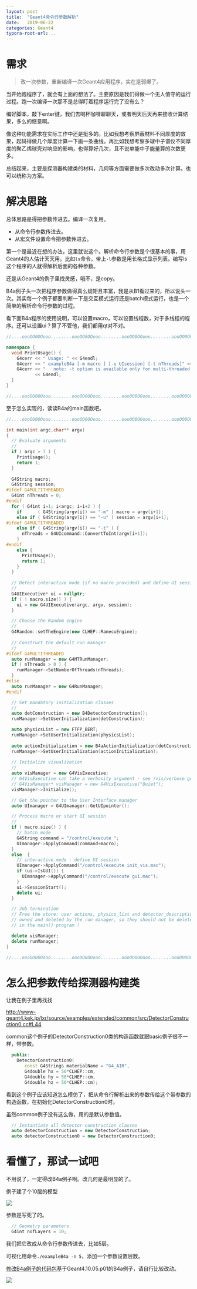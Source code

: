 ```yaml
---
layout: post
title:  "Geant4命令行参数解析"
date:   2019-06-22
categories: Geant4
typora-root-url: ..
---
```


# 需求

> 改一次参数，重新编译一次Geant4应用程序，实在是弱爆了。

当开始跑程序了，就会有上面的想法了。主要原因是我们得做一个无人值守的运行过程。跑一次编译一次那不是总得盯着程序运行完了没有么？

编好脚本，敲下enter键，我们去喝杯咖啡聊聊天，或者明天后天再来接收计算结果，多么的惬意啊。

像这种功能需求在实际工作中还是挺多的。比如我想考察屏蔽材料不同厚度的效果，起码得做几个厚度计算一下画一条曲线。再比如我想考察多球中子谱仪不同厚度的聚乙烯球壳对响应的影响，也得算好几次，且不说单能中子能量算的次数更多。

总结起来，主要是探测器构建类的材料，几何等方面需要做多次改动多次计算。也可以统称为方案。

# 解决思路

总体思路是得把参数传进去。编译一次复用。

- 从命令行参数传进去。
- 从宏文件设置命令把参数传进去。

第一个是最近在想的办法，这里就说这个。解析命令行参数是个很基本的事，用Geant4的人估计天天用。比如`ls`命令，带上`-l`参数是用长格式显示列表。编写ls这个程序的人就得解析后面的各种参数。

还是从Geant4的例子里~~找灵感~~，哦不，是copy。

B4a例子头一次把程序参数做得真么规矩且丰富，我是从B1看过来的，所以说头一次。其实每一个例子都要判断一下是交互模式运行还是batch模式运行，也是一个简单的解析命令行参数的过程。

看下面B4a程序的使用说明，可以设置macro，可以设置线程数，对于多线程的程序。还可以设置ui？算了不管他，我们都用qt对不对。

```c++
//....oooOO0OOooo........oooOO0OOooo........oooOO0OOooo........oooOO0OOooo......

namespace {
  void PrintUsage() {
    G4cerr << " Usage: " << G4endl;
    G4cerr << " exampleB4a [-m macro ] [-u UIsession] [-t nThreads]" << G4endl;
    G4cerr << "   note: -t option is available only for multi-threaded mode."
           << G4endl;
  }
}

//....oooOO0OOooo........oooOO0OOooo........oooOO0OOooo........oooOO0OOooo......
```

至于怎么实现的，读读B4a的main函数吧。

```c++
//....oooOO0OOooo........oooOO0OOooo........oooOO0OOooo........oooOO0OOooo......

int main(int argc,char** argv)
{
  // Evaluate arguments
  //
  if ( argc > 7 ) {
    PrintUsage();
    return 1;
  }
  
  G4String macro;
  G4String session;
#ifdef G4MULTITHREADED
  G4int nThreads = 0;
#endif
  for ( G4int i=1; i<argc; i=i+2 ) {
    if      ( G4String(argv[i]) == "-m" ) macro = argv[i+1];
    else if ( G4String(argv[i]) == "-u" ) session = argv[i+1];
#ifdef G4MULTITHREADED
    else if ( G4String(argv[i]) == "-t" ) {
      nThreads = G4UIcommand::ConvertToInt(argv[i+1]);
    }
#endif
    else {
      PrintUsage();
      return 1;
    }
  }  
  
  // Detect interactive mode (if no macro provided) and define UI session
  //
  G4UIExecutive* ui = nullptr;
  if ( ! macro.size() ) {
    ui = new G4UIExecutive(argc, argv, session);
  }

  // Choose the Random engine
  //
  G4Random::setTheEngine(new CLHEP::RanecuEngine);
  
  // Construct the default run manager
  //
#ifdef G4MULTITHREADED
  auto runManager = new G4MTRunManager;
  if ( nThreads > 0 ) { 
    runManager->SetNumberOfThreads(nThreads);
  }  
#else
  auto runManager = new G4RunManager;
#endif

  // Set mandatory initialization classes
  //
  auto detConstruction = new B4DetectorConstruction();
  runManager->SetUserInitialization(detConstruction);

  auto physicsList = new FTFP_BERT;
  runManager->SetUserInitialization(physicsList);
    
  auto actionInitialization = new B4aActionInitialization(detConstruction);
  runManager->SetUserInitialization(actionInitialization);
  
  // Initialize visualization
  //
  auto visManager = new G4VisExecutive;
  // G4VisExecutive can take a verbosity argument - see /vis/verbose guidance.
  // G4VisManager* visManager = new G4VisExecutive("Quiet");
  visManager->Initialize();

  // Get the pointer to the User Interface manager
  auto UImanager = G4UImanager::GetUIpointer();

  // Process macro or start UI session
  //
  if ( macro.size() ) {
    // batch mode
    G4String command = "/control/execute ";
    UImanager->ApplyCommand(command+macro);
  }
  else  {  
    // interactive mode : define UI session
    UImanager->ApplyCommand("/control/execute init_vis.mac");
    if (ui->IsGUI()) {
      UImanager->ApplyCommand("/control/execute gui.mac");
    }
    ui->SessionStart();
    delete ui;
  }

  // Job termination
  // Free the store: user actions, physics_list and detector_description are
  // owned and deleted by the run manager, so they should not be deleted 
  // in the main() program !

  delete visManager;
  delete runManager;
}

//....oooOO0OOooo........oooOO0OOooo........oooOO0OOooo........oooOO0OOooo.....

```



# 怎么把参数传给探测器构建类

让我在例子里再找找

<http://www-geant4.kek.jp/lxr/source/examples/extended/common/src/DetectorConstruction0.cc#L44>

common这个例子的DetectorConstruction0类的构造函数就跟basic例子很不一样，带参数。

```c++
  public:
    DetectorConstruction0(
       const G4String& materialName = "G4_AIR",
       G4double hx = 50*CLHEP::cm, 
       G4double hy = 50*CLHEP::cm, 
       G4double hz = 50*CLHEP::cm);
```

看到这个例子应该知道怎么模仿了，把从命令行解析出来的参数传给这个带参数的构造函数，在初始化DetectorConstruction0时。

虽然common例子没有这么做，用的是默认参数值。

```c++
  // Instantiate all detector construction classes
  auto detectorConstruction = new DetectorConstruction;
  auto detectorConstruction0 = new DetectorConstruction0;
```

# 看懂了，那试一试吧

不用说了，一定得改B4a例子啊。改几何是最明显的了。

例子建了个10层的模型

![](/image/layer10.png)

参数是写死了的。

```c++
  // Geometry parameters
  G4int nofLayers = 10;
```

我们把它改成从命令行参数传进去，比如5层。

可视化用命令`./exampleB4a -n 5`，添加一个参数设置层数。

[修改B4a例子的代码包](/zip/B4a_Geant4.10.5.p01.zip)基于Geant4.10.05.p01的B4a例子，请自行比较改动。

![](/image/layer5.png)

